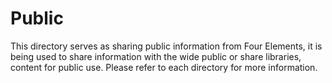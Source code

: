 # Public
This directory serves as sharing public information from Four Elements, it is being used to share information with the wide public or share libraries, content for public use. Please refer to each directory for more information.